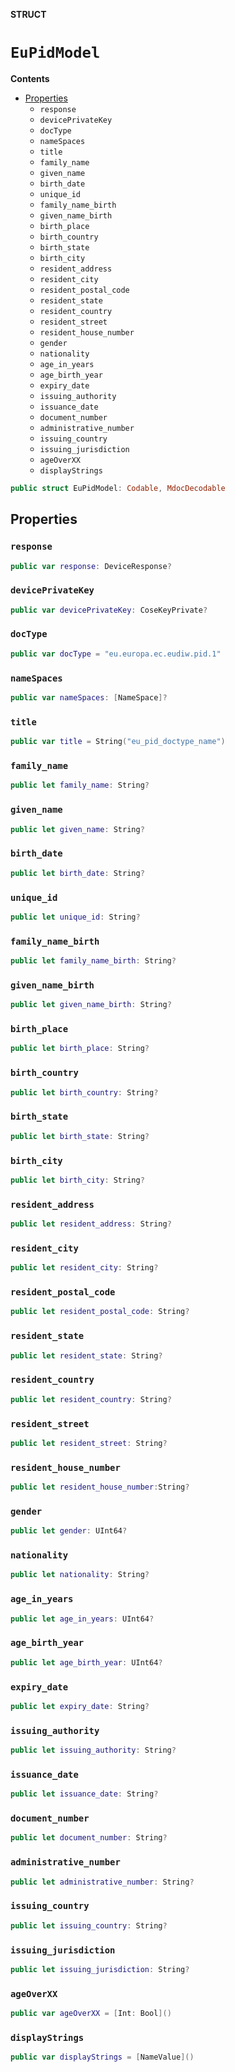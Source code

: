 **STRUCT**

# `EuPidModel`

**Contents**

- [Properties](#properties)
  - `response`
  - `devicePrivateKey`
  - `docType`
  - `nameSpaces`
  - `title`
  - `family_name`
  - `given_name`
  - `birth_date`
  - `unique_id`
  - `family_name_birth`
  - `given_name_birth`
  - `birth_place`
  - `birth_country`
  - `birth_state`
  - `birth_city`
  - `resident_address`
  - `resident_city`
  - `resident_postal_code`
  - `resident_state`
  - `resident_country`
  - `resident_street`
  - `resident_house_number`
  - `gender`
  - `nationality`
  - `age_in_years`
  - `age_birth_year`
  - `expiry_date`
  - `issuing_authority`
  - `issuance_date`
  - `document_number`
  - `administrative_number`
  - `issuing_country`
  - `issuing_jurisdiction`
  - `ageOverXX`
  - `displayStrings`

```swift
public struct EuPidModel: Codable, MdocDecodable
```

## Properties
### `response`

```swift
public var response: DeviceResponse?
```

### `devicePrivateKey`

```swift
public var devicePrivateKey: CoseKeyPrivate?
```

### `docType`

```swift
public var docType = "eu.europa.ec.eudiw.pid.1"
```

### `nameSpaces`

```swift
public var nameSpaces: [NameSpace]?
```

### `title`

```swift
public var title = String("eu_pid_doctype_name")
```

### `family_name`

```swift
public let family_name: String?
```

### `given_name`

```swift
public let given_name: String?
```

### `birth_date`

```swift
public let birth_date: String?
```

### `unique_id`

```swift
public let unique_id: String?
```

### `family_name_birth`

```swift
public let family_name_birth: String?
```

### `given_name_birth`

```swift
public let given_name_birth: String?
```

### `birth_place`

```swift
public let birth_place: String?
```

### `birth_country`

```swift
public let birth_country: String?
```

### `birth_state`

```swift
public let birth_state: String?
```

### `birth_city`

```swift
public let birth_city: String?
```

### `resident_address`

```swift
public let resident_address: String?
```

### `resident_city`

```swift
public let resident_city: String?
```

### `resident_postal_code`

```swift
public let resident_postal_code: String?
```

### `resident_state`

```swift
public let resident_state: String?
```

### `resident_country`

```swift
public let resident_country: String?
```

### `resident_street`

```swift
public let resident_street: String?
```

### `resident_house_number`

```swift
public let resident_house_number:String?
```

### `gender`

```swift
public let gender: UInt64?
```

### `nationality`

```swift
public let nationality: String?
```

### `age_in_years`

```swift
public let age_in_years: UInt64?
```

### `age_birth_year`

```swift
public let age_birth_year: UInt64?
```

### `expiry_date`

```swift
public let expiry_date: String?
```

### `issuing_authority`

```swift
public let issuing_authority: String?
```

### `issuance_date`

```swift
public let issuance_date: String?
```

### `document_number`

```swift
public let document_number: String?
```

### `administrative_number`

```swift
public let administrative_number: String?
```

### `issuing_country`

```swift
public let issuing_country: String?
```

### `issuing_jurisdiction`

```swift
public let issuing_jurisdiction: String?
```

### `ageOverXX`

```swift
public var ageOverXX = [Int: Bool]()
```

### `displayStrings`

```swift
public var displayStrings = [NameValue]()
```
